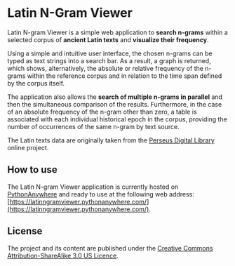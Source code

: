 # Latin N-Gram Viewer

Latin N-gram Viewer is a simple web application to **search n-grams** within a selected corpus of **ancient Latin texts** and **visualize their frequency**.

Using a simple and intuitive user interface, the chosen n-grams can be typed as text strings into a search bar. As a result, a graph is returned, which shows, alternatively, the absolute or relative frequency of the n-grams within the reference corpus and in relation to the time span defined by the corpus itself.

The application also allows the **search of multiple n-grams in parallel** and then the simultaneous comparison of the results. Furthermore, in the case of an absolute frequency of the n-gram other than zero, a table is associated with each individual historical epoch in the corpus, providing the number of occurrences of the same n-gram by text source.

The Latin texts data are originally taken from the [Perseus Digital Library](https://www.perseus.tufts.edu/hopper/) online project.

## How to use

The Latin N-gram Viewer application is currently hosted on [PythonAnywhere](https://www.pythonanywhere.com) and ready to use at the following web address: [https://latinngramviewer.pythonanywhere.com/](https://latinngramviewer.pythonanywhere.com/).

## License

The project and its content are published under the [Creative Commons Attribution-ShareAlike 3.0 US Licence](https://creativecommons.org/licenses/by-sa/3.0/us/).
